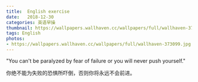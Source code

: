 ```yaml
---
title:  English exercise
date:   2018-12-30
categories: 英语早操
thumbnail: https://wallpapers.wallhaven.cc/wallpapers/full/wallhaven-373099.jpg
tags: English
photos:
- https://wallpapers.wallhaven.cc/wallpapers/full/wallhaven-373099.jpg
---
```


"You can't be paralyzed by fear of failure or you will never push yourself."
<p>你绝不能为失败的恐惧所吓倒，否则你将永远不会前进。</p>
